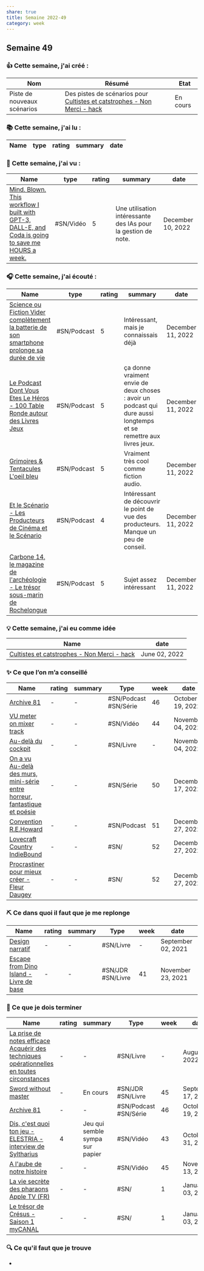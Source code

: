 ```yaml
---
share: true 
title: Semaine 2022-49
category: week
---
```

## Semaine 49

### 👍 **Cette semaine, j'ai créé :**

| Nom                         | Résumé                                                                       | Etat     |
| --------------------------- | ---------------------------------------------------------------------------- | -------- |
| Piste de nouveaux scénarios | Des pistes de scénarios pour [Cultistes et catstrophes - Non Merci - hack](../projets/C&C/NM/Cultistes%20et%20catstrophes%20-%20Non%20Merci%20-%20hack.md) | En cours | 

### 📚 Cette semaine, j'ai lu :

| Name | type | rating | summary | date |
| ---- | ---- | ------ | ------- | ---- |


### 🍿 Cette semaine, j'ai vu :

| Name                                                                                                                                                                                                                                       | type      | rating | summary                                                       | date              |
| ------------------------------------------------------------------------------------------------------------------------------------------------------------------------------------------------------------------------------------------ | --------- | ------ | ------------------------------------------------------------- | ----------------- |
| [Mind. Blown. This workflow I built with GPT-3, DALL-E, and Coda is going to save me HOURS a week.](../source/Mind.%20Blown.%20This%20workflow%20I%20built%20with%20GPT-3,%20DALL-E,%20and%20Coda%20is%20going%20to%20save%20me%20HOURS%20a%20week..md) | #SN/Vidéo | 5      | Une utilisation intéressante des IAs pour la gestion de note. | December 10, 2022 |


### 🎧 Cette semaine, j'ai écouté :


| Name                                                                                                                                                                                                                       | type        | rating | summary                                                                                                            | date              |
| -------------------------------------------------------------------------------------------------------------------------------------------------------------------------------------------------------------------------- | ----------- | ------ | ------------------------------------------------------------------------------------------------------------------ | ----------------- |
| [Science ou Fiction Vider complètement la batterie de son smartphone prolonge sa durée de vie](../source/Science%20ou%20Fiction%20Vider%20compl%C3%A8tement%20la%20batterie%20de%20son%20smartphone%20prolonge%20sa%20dur%C3%A9e%20de%20vie.md) | #SN/Podcast | 5      | Intéressant, mais je connaissais déjà                                                                              | December 11, 2022 |
| [Le Podcast Dont Vous Etes Le Héros - 100 Table Ronde autour des Livres Jeux](../source/Le%20Podcast%20Dont%20Vous%20Etes%20Le%20H%C3%A9ros%20-%20100%20Table%20Ronde%20autour%20des%20Livres%20Jeux.md)                           | #SN/Podcast | 5      | ça donne vraiment envie de deux choses : avoir un podcast qui dure aussi longtemps et se remettre aux livres jeux. | December 11, 2022 |
| [Grimoires & Tentacules L'oeil bleu](../source/Grimoires%20&%20Tentacules%20L'oeil%20bleu.md)                                                                                                             | #SN/Podcast | 5      | Vraiment très cool comme fiction audio.                                                                            | December 11, 2022 |
| [Et le Scénario - Les Producteurs de Cinéma et le Scénario](../source/Et%20le%20Sc%C3%A9nario%20-%20Les%20Producteurs%20de%20Cin%C3%A9ma%20et%20le%20Sc%C3%A9nario.md)                                                               | #SN/Podcast | 4      | Intéressant de découvrir le point de vue des producteurs. Manque un peu de conseil.                                | December 11, 2022 |
| [Carbone 14, le magazine de l'archéologie - Le trésor sous-marin de Rochelongue](../source/Carbone%2014,%20le%20magazine%20de%20l'arch%C3%A9ologie%20-%20Le%20tr%C3%A9sor%20sous-marin%20de%20Rochelongue.md)                     | #SN/Podcast | 5      | Sujet assez intéressant                                                                                            | December 11, 2022 |


### 💡 Cette semaine, j'ai eu comme idée

| Name                                                                                                                                                                | date          |
| ------------------------------------------------------------------------------------------------------------------------------------------------------------------- | ------------- |
| [Cultistes et catstrophes - Non Merci - hack](../projets/C&C/NM/Cultistes%20et%20catstrophes%20-%20Non%20Merci%20-%20hack.md) | June 02, 2022 |


### ✨ Ce que l’on m’a conseillé

| Name                                                                                                                                                                           | rating | summary | Type                  | week | date              |
| ------------------------------------------------------------------------------------------------------------------------------------------------------------------------------ | ------ | ------- | --------------------- | ---- | ----------------- |
| [Archive 81](../source/Archive%2081.md)                                                                                                                   | \-     | \-      | #SN/Podcast #SN/Série | 46   | October 19, 2022  |
| [VU meter on mixer track](../source/VU%20meter%20on%20mixer%20track.md)                                                                                         | \-     | \-      | #SN/Vidéo             | 44   | November 04, 2022 |
| [Au-delà du cockpit](Au-del%C3%A0%20du%20cockpit.md)                                                                                                   | \-     | \-      | #SN/Livre             | \-   | November 04, 2022 |
| [On a vu Au-delà des murs, mini-série entre horreur, fantastique et poésie](../source/On%20a%20vu%20Au-del%C3%A0%20des%20murs,%20mini-s%C3%A9rie%20entre%20horreur,%20fantastique%20et%20po%C3%A9sie.md) | \-     | \-      | #SN/Série             | 50   | December 17, 2022 |
| [Convention R.E.Howard](../source/Convention%20R.E.Howard.md)                                                                                                         | \-     | \-      | #SN/Podcast           | 51   | December 27, 2022 |
| [Lovecraft Country  IndieBound](../source/Lovecraft%20Country%20%20IndieBound.md)                                                                                         | \-     | \-      | #SN/                  | 52   | December 27, 2022 |
| [Procrastiner pour mieux créer - Fleur Daugey](../source/Procrastiner%20pour%20mieux%20cr%C3%A9er%20-%20Fleur%20Daugey.md)                                                           | \-     | \-      | #SN/                  | 52   | December 27, 2022 |


### ⛏️ Ce dans quoi il faut que je me replonge

| Name                                                                                                                   | rating | summary | Type              | week | date               |
| ---------------------------------------------------------------------------------------------------------------------- | ------ | ------- | ----------------- | ---- | ------------------ |
| [Design narratif](Design%20narratif.md)                                                 | \-     | \-      | #SN/Livre         | \-   | September 02, 2021 |
| [Escape from Dino Island - Livre de base](Escape%20from%20Dino%20Island%20-%20Livre%20de%20base.md) | \-     | \-      | #SN/JDR #SN/Livre | 41   | November 23, 2021  |

### 🏁 Ce que je dois terminer

| Name                                                                                                                                                                                                                         | rating | summary                         | Type                  | week | date               |
| ---------------------------------------------------------------------------------------------------------------------------------------------------------------------------------------------------------------------------- | ------ | ------------------------------- | --------------------- | ---- | ------------------ |
| [La prise de notes efficace Acquérir des techniques opérationnelles en toutes circonstances](La%20prise%20de%20notes%20efficace%20Acqu%C3%A9rir%20des%20techniques%20op%C3%A9rationnelles%20en%20toutes%20circonstances.md) | \-     | \-                              | #SN/Livre             | \-   | August 08, 2022    |
| [Sword without master](../source/Sword%20without%20master.md)                                                                                                                                                   | \-     | En cours                        | #SN/JDR #SN/Livre     | 45   | September 17, 2022 |
| [Archive 81](../source/Archive%2081.md)                                                                                                                                                                 | \-     | \-                              | #SN/Podcast #SN/Série | 46   | October 19, 2022   |
| [Dis, c'est quoi ton jeu - ELESTRIA - interview de Syltharius](../source/Dis,%20c'est%20quoi%20ton%20jeu%20-%20ELESTRIA%20-%20interview%20de%20Syltharius.md)                                                             | 4      | Jeu qui semble sympa sur papier | #SN/Vidéo             | 43   | October 31, 2022   |
| [A l'aube de notre histoire](../source/A%20l'aube%20de%20notre%20histoire.md)                                                                                                                                 | \-     | \-                              | #SN/Vidéo             | 45   | November 13, 2022  |
| [La vie secrète des pharaons  Apple TV (FR)](9999%20Inbox/to%20note/La%20vie%20secr%C3%A8te%20des%20pharaons%20%20Apple%20TV%20(FR).md)                                                                                                             | \-     | \-                              | #SN/                  | 1    | January 03, 2023   |
| [Le trésor de Crésus - Saison 1  myCANAL](../source/Le%20tr%C3%A9sor%20de%20Cr%C3%A9sus%20-%20Saison%201%20%20myCANAL.md)                                                                                                                   | \-     | \-                              | #SN/                  | 1    | January 03, 2023   |


### 🔍 Ce qu'il faut que je trouve
- 